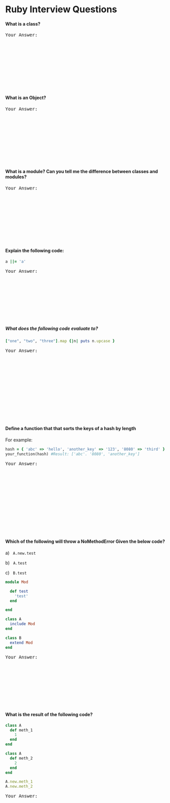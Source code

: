 # Ruby Interview Questions
#### What is a class?
<pre>
Your Answer:










</pre>


#### What is an Object?
<pre>
Your Answer:










</pre>


#### What is a module? Can you tell me the difference between classes and modules?
<pre>
Your Answer:










</pre>



#### Explain the following code:
```ruby
a ||= 'a'   
```
<pre>
Your Answer:









</pre>


##### What does the following code evaluate to?
```ruby
["one", "two", "three"].map {|n| puts n.upcase }
```
<pre>
Your Answer:













</pre>


#### Define a function that that sorts the keys of a hash by length
For example:
```ruby
hash = { 'abc' => 'hello', 'another_key' => '123', '8080' => 'third' }
your_function(hash) #Result: ['abc'. '8080', 'another_key']
```
<pre>
Your Answer:













</pre>



#### Which of the following will throw a NoMethodError Given the below code?
a) ` A.new.test`

b) ` A.test`

c) ` B.test`

```ruby
module Mod

  def test
    'test'
  end

end

class A
  include Mod
end

class B
  extend Mod
end

```
<pre>
Your Answer:









</pre>



#### What is the result of the following code?
```ruby
class A
  def meth_1
    1
  end
end

class A
  def meth_2
    2
  end
end

A.new.meth_1
A.new.meth_2
```
<pre>
Your Answer:









</pre>
